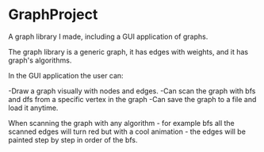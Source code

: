 # GraphProject
A graph library I made, including a GUI application of graphs.

The graph library is a generic graph, it has edges with weights, and it has graph's algorithms.

In the GUI application the user can:

-Draw a graph visually with nodes and edges.
-Can scan the graph with bfs and dfs from a specific vertex in the graph
-Can save the graph to a file and load it anytime.

When scanning the graph with any algorithm - for example bfs all the scanned edges will turn red but with a cool animation - the edges will be painted step by step in order of the bfs.
